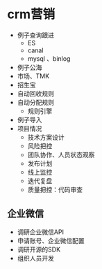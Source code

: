 # crm营销
- 例子查询跟进
  - ES
  - canal
  - mysql 、binlog
-  例子公海
- 市场、TMK
- 招生宝
- 自动回收规则
- 自动分配规则
  - 规则引擎
- 例子导入 
- 项目情况
  - 技术方案设计
  - 风险把控
  - 团队协作、人员状态观察
  - 发布计划
  - 线上监控
  - 迭代复盘
  - 质量把控：代码审查

## 企业微信

- 调研企业微信API
- 申请账号、企业微信配置
- 调研开源的SDK
- 组织人员开发
